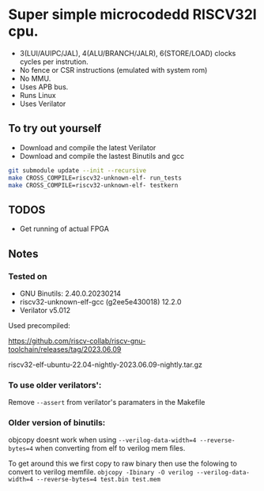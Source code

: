 # Super simple microcodedd RISCV32I cpu.

 - 3(LUI/AUIPC/JAL), 4(ALU/BRANCH/JALR), 6(STORE/LOAD) clocks cycles per instrution.
 - No fence or CSR instructions (emulated with system rom)
 - No MMU.
 - Uses APB bus.
 - Runs Linux
 - Uses Verilator

## To try out yourself
 - Download and compile the latest Verilator
 - Download and compile the lastest Binutils and gcc
```bash
git submodule update --init --recursive
make CROSS_COMPILE=riscv32-unknown-elf- run_tests
make CROSS_COMPILE=riscv32-unknown-elf- testkern
```
## TODOS
 - Get running of actual FPGA

## Notes
### Tested on
 - GNU Binutils: 2.40.0.20230214
 - riscv32-unknown-elf-gcc (g2ee5e430018) 12.2.0
 - Verilator v5.012

Used precompiled:

https://github.com/riscv-collab/riscv-gnu-toolchain/releases/tag/2023.06.09

riscv32-elf-ubuntu-22.04-nightly-2023.06.09-nightly.tar.gz

### To use older verilators':
Remove `--assert` from verilator's paramaters in the Makefile


### Older version of binutils:
objcopy doesnt work when using `--verilog-data-width=4 --reverse-bytes=4` when converting from
elf to verilog mem files.

To get around this we first copy to raw binary then use the folowing to convert to verilog memfile.
`objcopy -Ibinary -O verilog --verilog-data-width=4 --reverse-bytes=4 test.bin test.mem`
